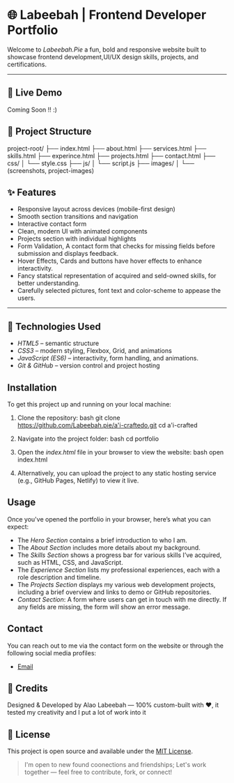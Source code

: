 # 🌐 Labeebah | Frontend Developer Portfolio

Welcome to *Labeebah.Pie* 
a fun, bold and responsive website built to showcase frontend development,UI/UX design skills, projects, and certifications.

---

## 🚀 Live Demo
Coming Soon !! :)


## 📁 Project Structure
project-root/
├── index.html
├── about.html
├── services.html
├── skills.html
├── experince.html
├── projects.html
├── contact.html
├── css/
│   └── style.css
├── js/
│   └── script.js
├── images/
│   └── (screenshots, project-images)


## ✨ Features

- Responsive layout across devices (mobile-first design)
- Smooth section transitions and navigation
- Interactive contact form
- Clean, modern UI with animated components
- Projects section with individual highlights
- Form Validation,  A contact form that checks for missing fields before submission and displays feedback. 
- Hover Effects, Cards and buttons have hover effects to enhance interactivity.
- Fancy statstical representation of acquired and seld-owned skills, for better understanding.
- Carefully selected pictures, font text and color-scheme to appease the users.


---

## 🚀 Technologies Used

- *HTML5* – semantic structure
- *CSS3* – modern styling, Flexbox, Grid, and animations
- *JavaScript (ES6)* – interactivity, form handling, and animations.
- *Git & GitHub* – version control and project hosting


## Installation

To get this project up and running on your local machine:

1. Clone the repository:
    bash
    git clone https://github.com/Labeebah.pie/a'i-craftedo.git
    cd a'i-crafted
    

2. Navigate into the project folder:
    bash
    cd portfolio
    

3. Open the *index.html* file in your browser to view the website:
    bash
    open index.html
    

4. Alternatively, you can upload the project to any static hosting service (e.g., GitHub Pages, Netlify) to view it live.

## Usage
Once you've opened the portfolio in your browser, here’s what you can expect:

- The *Hero Section* contains a brief introduction to who I am.
- The *About Section* includes more details about my background.
- The *Skills Section* shows a progress bar for various skills I’ve acquired, such as HTML, CSS, and JavaScript.
- The *Experience Section* lists my professional experiences, each with a role description and timeline.
- The *Projects Section* displays my various web development projects, including a brief overview and links to demo or GitHub repositories.
- *Contact Section*: A form where users can get in touch with me directly. If any fields are missing, the form will show an error message.

## Contact
You can reach out to me via the contact form on the website or through the following social media profiles:

- [Email](mailto:labeebalao@gmail.com)

## 🧠 Credits
Designed & Developed by Alao Labeebah — 100% custom-built with ❤, it tested my creativity and I put a lot of work into it 


## 📜 License
This project is open source and available under the [MIT License](LICENSE).

> I'm open to new found coonections and friendships; Let's work together — feel free to contribute, fork, or connect!